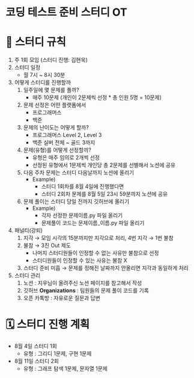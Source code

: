 # 코딩 테스트 준비 스터디 OT

# 📌 스터디 규칙

1. 주 1회 모임 (스터디 진행: 김현욱)
2. 스터디 일정
    - 월 7시 ~ 8시 30분
3. 어떻게 스터디를 진행할까
    1. 일주일에 몇 문제를 풀까?
        - 매주 10문제 (개인이 2문제씩 선정 * 총 인원 5명 = 10문제)
    2. 문제 선정은 어떤 플랫폼에서 
        - 프로그래머스
        - 백준
    3. 문제의 난이도는 어떻게 할까?
        - 프로그래머스 Level 2, Level 3
        - 백준 실버 전체 ~ 골드 3까지
    4. 문제(유형)를 어떻게 선정할까?
        - 유형은 매주 임의로 2개씩 선정
        - 선정된 유형에서 1문제씩 개인당 총 2문제를 선별해서 노션에 공유
    5. 다음 주차 문제는 스터디 다음날까지 노션에 올리기
        - Example)
            - 스터디 1회차를 8월 4일에 진행했다면
            - 스터디 2회차 문제를 8월 5일 23시 59분까지 노션에 공유
    6. 문제 풀이는 스터디 당일 전까지 깃허브에 올리기
        - Example)
            - 각자 선정한 문제이름.py 파일 올리기
            - 문제풀이 코드는 문제이름_이름.py 파일 올리기
4. 패널티(강퇴)
    1. 지각 → 모임 시각의 15분까지만 지각으로 처리, 4번 지각 → 1번 불참
    2. 불참 → 3진 Out 제도
        - 나머지 스터디원들이 인정할 수 없는 사유만 불참으로 선정
        - 스터디원들이 인정할 수 있는 사유는 불참 X
    3. 스터디 준비 미흡 → 문제를 정해진 날짜까지 안올리면 지각과 동일하게 처리
5. 스터디 관리
    1. 노션 : 지우님이 올려주신 노션 페이지를 참고해서 작성
    2. 깃허브 ****Organizations**** : 팀원들의 문제 풀이 코드를 기록
    3. 오픈 카톡방 : 자유로운 질문과 답변

# 🗓️ 스터디 진행 계획

- 8월 4일 스터디 1회
    - 유형 : 그리디 1문제, 구현 1문제
- 8월 11일 스터디 2회
    - 유형 : 그래프 탐색 1문제, 문자열 1문제
